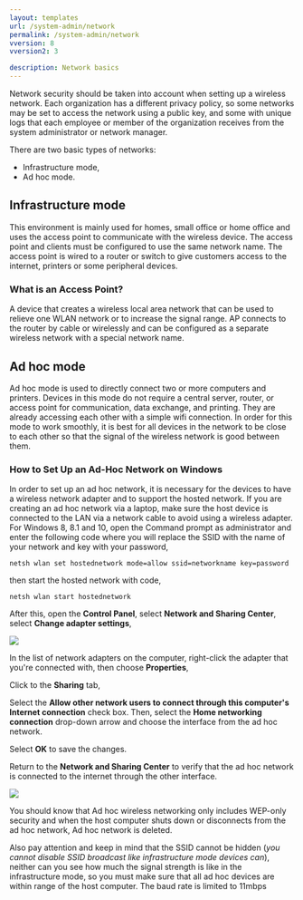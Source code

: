 ```yaml
---
layout: templates
url: /system-admin/network
permalink: /system-admin/network
vversion: 8
vversion2: 3

description: Network basics
---
```



Network security should be taken into account when setting up a wireless network. Each organization has a different privacy policy, so some networks may be set to access the network using a public key, and some with unique logs that each employee or member of the organization receives from the system administrator or network manager.

There are two basic types of networks:

* Infrastructure mode,
* Ad hoc mode.

## Infrastructure mode

This environment is mainly used for homes, small office or home office and uses the access point to communicate with the wireless device. The access point and clients must be configured to use the same network name. The access point is wired to a router or switch to give customers access to the internet, printers or some peripheral devices.

### What is an Access Point?

A device that creates a wireless local area network that can be used to relieve one WLAN network or to increase the signal range. AP connects to the router by cable or wirelessly and can be configured as a separate wireless network with a special network name.

## Ad hoc mode

Ad hoc mode is used to directly connect two or more computers and printers. Devices in this mode do not require a central server, router, or access point for communication, data exchange, and printing. They are already accessing each other with a simple wifi connection. In order for this mode to work smoothly, it is best for all devices in the network to be close to each other so that the signal of the wireless network is good between them.

### How to Set Up an Ad-Hoc Network on Windows

In order to set up an ad hoc network, it is necessary for the devices to have a wireless network adapter and to support the hosted network.
If you are creating an ad hoc network via a laptop, make sure the host device is connected to the LAN via a network cable to avoid using a wireless adapter.
For Windows 8, 8.1 and 10, open the Command prompt as administrator and enter the following code where you will replace the SSID with the name of your network and key with your password,

`netsh wlan set hostednetwork mode=allow ssid=networkname key=password`

then start the hosted network with code,

`netsh wlan start hostednetwork`

After this, open the **Control Panel**, select **Network and Sharing Center**, select **Change adapter settings**,

![](https://raw.githubusercontent.com/atomiv/atomiv.github.io/master/_pages/framework/08-system-admin/images/pic1.png)  

In the list of network adapters on the computer, right-click the adapter that you're connected with, then choose **Properties**,

Click to the **Sharing** tab,

Select the **Allow other network users to connect through this computer's Internet connection** check box. Then, select the **Home networking connection** drop-down arrow and choose the interface from the ad hoc network.


Select **OK** to save the changes.

Return to the **Network and Sharing Center** to verify that the ad hoc network is connected to the internet through the other interface.

![](https://raw.githubusercontent.com/atomiv/atomiv.github.io/master/_pages/framework/08-system-admin/images/pic2.png)  

You should know that Ad hoc wireless networking only includes WEP-only security and when the host computer shuts down or disconnects from the ad hoc network, Ad hoc network is deleted.

Also pay attention and keep in mind that the SSID cannot be hidden (*you cannot disable SSID broadcast like infrastructure mode devices can*), neither can you see how much the signal strength  is like in the infrastructure mode, so you must make sure that all ad hoc devices are within range of the host computer. The baud rate is limited to 11mbps
